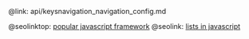 @link: api/keysnavigation_navigation_config.md

@seolinktop: [popular javascript framework](https://webix.com)
@seolink: [lists in javascript](https://webix.com/widget/list/)